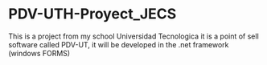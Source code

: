 # PDV-UTH-Proyect_JECS
This is a project from my school Universidad Tecnologica it is a point of sell software called PDV-UT, it will be developed in the .net framework (windows FORMS)
